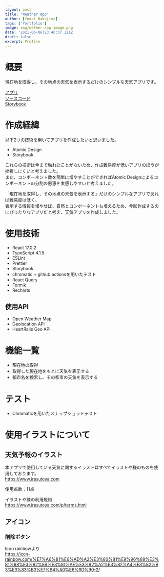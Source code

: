 ```yaml
---
layout: post
title: 'Weather App'
author: [Yudai Nakajima]
tags: ['Portfolio']
image: img/wether-app-image.png
date: '2021-06-06T23:46:37.121Z'
draft: false
excerpt: Profile
---
```


# 概要
現在地を取得し、その地点の天気を表示するだけのシンプルな天気アプリです。

[アプリ](https://kituneudon.github.io/weather-app/)  
[ソースコード](https://github.com/KituneUdon/weather-app)    
[Storybook](https://www.chromatic.com/builds?appId=60ac4c700647b700446c2f77)  

# 作成経緯
以下2つの技術を用いてアプリを作成したいと思いました。
- Atomic Design
- Storybook

これらの技術は今まで触れたことがないため、作成難易度が低いアプリのほうが挫折しにくいと考えました。  
また、コンポーネント数を簡単に増やすことができればAtomic Designによるコンポーネントの分割の恩恵を実感しやすいと考えました。  

「現在地を取得し、その地点の天気を表示する」だけのシンプルなアプリであれば難易度は低く、  
表示する情報を増やせば、自然とコンポーネントも増えるため、今回作成するのにぴったりなアプリだと考え、天気アプリを作成しました。  

# 使用技術
- React 17.0.2
- TypeScript 4.1.5
- ESLint
- Prettier
- Storybook
- chromatic + github actionsを用いたテスト
- React Query
- Formik
- Recharts

## 使用API
- Open Weather Map
- Geolocation API
- HeartRails Geo API

# 機能一覧
- 現在地の取得
- 取得した現在地をもとに天気を表示する
- 都市名を検索し、その都市の天気を表示する

# テスト
- Chromaticを用いたスナップショットテスト

# 使用イラストについて
## 天気予報のイラスト
本アプリで使用している天気に関するイラストはすべてイラストや様のものを使用しております。  
https://www.irasutoya.com

使用点数：11点

イラストや様の利用規約  
https://www.irasutoya.com/p/terms.html

## アイコン
### 削除ボタン
Icon rainbowより  
https://icon-rainbow.com/%E7%A6%81%E6%AD%A2%E3%80%81%E9%96%89%E3%81%98%E3%82%8B%E3%81%AE%E3%82%A2%E3%82%A4%E3%82%B3%E3%83%B3%E7%B4%A0%E6%9D%90-2/